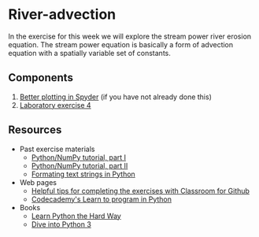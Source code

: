 # River-advection
In the exercise for this week we will explore the stream power river erosion equation. The stream power equation is basically a form of advection equation with a spatially variable set of constants.

## Components
1. [Better plotting in Spyder](https://github.com/Intro-Quantitative-Geology/Hillslope-diffusion/blob/master/Fixing-Spyder.md) (if you have not already done this)
2. [Laboratory exercise 4](https://classroom.github.com/assignment-invitations/6b79b035fa213c80d191563081c9bd5a)

## Resources
- Past exercise materials
  - [Python/NumPy tutorial, part I](https://github.com/Intro-Quantitative-Geology/Python-and-NumPy-I)
  - [Python/NumPy tutorial, part II](https://github.com/Intro-Quantitative-Geology/Python-and-NumPy-II)
  - [Formating text strings in Python](https://github.com/Intro-Quantitative-Geology/Hillslope-diffusion/blob/master/Format-Python-strings.md)
- Web pages
  - [Helpful tips for completing the exercises with Classroom for Github](https://github.com/Intro-Quantitative-Geology/Python-and-NumPy-II/blob/master/Lesson/Classroom.md)
  - [Codecademy's Learn to program in Python](https://www.codecademy.com/learn/python)
- Books
  - [Learn Python the Hard Way](http://learnpythonthehardway.org/book/)
  - [Dive into Python 3](http://www.diveinto.org/python3/)
